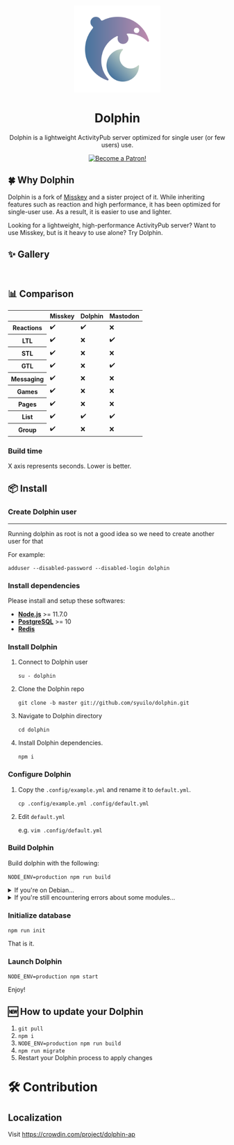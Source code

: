 <p align="center"><img src="./assets/dolphin.svg" alt="Dolphin" height="200"></p>

<div>
<h1 align="center">Dolphin</h1>
<p align="center">Dolphin is a lightweight ActivityPub server optimized for single user  (or few users) use.</p>
</div>

<p align="center"><a href="https://www.patreon.com/syuilo"><img src="https://c5.patreon.com/external/logo/become_a_patron_button@2x.png" alt="Become a Patron!" width="160" /></a></p>

## 🍀 Why Dolphin
Dolphin is a fork of [Misskey](https://github.com/syuilo/misskey) and a sister project of it.
While inheriting features such as reaction and high performance, it has been optimized for single-user use. As a result, it is easier to use and lighter.

Looking for a lightweight, high-performance ActivityPub server? Want to use Misskey, but is it heavy to use alone? Try Dolphin.

## ✨ Gallery
<img src="./assets/ss/1.jpg" alt="" align="left" height="200">
<img src="./assets/ss/2.jpg" alt="" align="left" height="200">
<img src="./assets/ss/3.jpg" alt="" align="left" height="200">
<img src="./assets/ss/4.jpg" alt="" align="left" height="200">
<img src="./assets/ss/5.jpg" alt="" align="left" height="200">
<img src="./assets/ss/0.png" alt="" height="200">

## 📊 Comparison
<table>
	<thead>
		<tr>
			<th></th>
			<th>Misskey</th>
			<th>Dolphin</th>
			<th>Mastodon</th>
		</tr>
	</thead>
	<tbody>
		<tr>
			<th>Reactions</th>
			<td>✔️</td>
			<td>✔️</td>
			<td>❌</td>
		</tr>
		<tr>
			<th>LTL</th>
			<td>✔️</td>
			<td>❌</td>
			<td>✔️</td>
		</tr>
		<tr>
			<th>STL</th>
			<td>✔️</td>
			<td>❌</td>
			<td>❌</td>
		</tr>
		<tr>
			<th>GTL</th>
			<td>✔️</td>
			<td>❌</td>
			<td>✔️</td>
		</tr>
		<tr>
			<th>Messaging</th>
			<td>✔️</td>
			<td>❌</td>
			<td>❌</td>
		</tr>
		<tr>
			<th>Games</th>
			<td>✔️</td>
			<td>❌</td>
			<td>❌</td>
		</tr>
		<tr>
			<th>Pages</th>
			<td>✔️</td>
			<td>❌</td>
			<td>❌</td>
		</tr>
		<tr>
			<th>List</th>
			<td>✔️</td>
			<td>✔️</td>
			<td>✔️</td>
		</tr>
		<tr>
			<th>Group</th>
			<td>✔️</td>
			<td>❌</td>
			<td>❌</td>
		</tr>
	</tbody>
</table>

### Build time
X axis represents seconds. Lower is better.
<img src="http://drive.google.com/uc?export=view&id=1EoVg4R_npLYqmQz5xoxxWb_AQkM4zTF4" alt="">

## 📦 Install

### Create Dolphin user
----------------------------------------------------------------
Running dolphin as root is not a good idea so we need to create another user for that

For example:
```
adduser --disabled-password --disabled-login dolphin
```

### Install dependencies
Please install and setup these softwares:

* **[Node.js](https://nodejs.org/en/)** >= 11.7.0
* **[PostgreSQL](https://www.postgresql.org/)** >= 10
* **[Redis](https://redis.io/)**

### Install Dolphin

1. Connect to Dolphin user

	`su - dolphin`

2. Clone the Dolphin repo

	`git clone -b master git://github.com/syuilo/dolphin.git`

3. Navigate to Dolphin directory

	`cd dolphin`

4. Install Dolphin dependencies.

	`npm i`

### Configure Dolphin
1. Copy the `.config/example.yml` and rename it to `default.yml`.

	`cp .config/example.yml .config/default.yml`

2. Edit `default.yml`

	e.g. `vim .config/default.yml`

### Build Dolphin
Build dolphin with the following:

`NODE_ENV=production npm run build`

<details>
<summary>If you're on Debian...</summary>
You will need to install the `build-essential`, `python` package.
</details>

<details>
<summary>If you're still encountering errors about some modules...</summary>
Use node-gyp:

1. `npx node-gyp configure`
2. `npx node-gyp build`
3. `NODE_ENV=production npm run build`
</details>

### Initialize database
``` shell
npm run init
```

That is it.

### Launch Dolphin
``` shell
NODE_ENV=production npm start
```

Enjoy!

## 🆕 How to update your Dolphin
1. `git pull`
2. `npm i`
3. `NODE_ENV=production npm run build`
4. `npm run migrate`
5. Restart your Dolphin process to apply changes

# 🛠️ Contribution
## Localization
Visit https://crowdin.com/project/dolphin-ap
